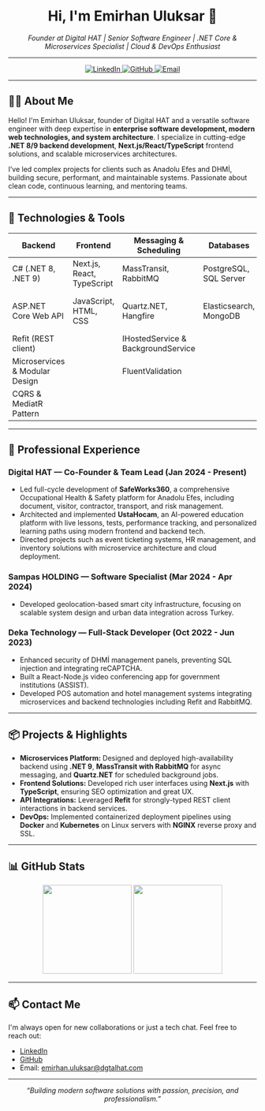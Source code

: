 <h1 align="center">Hi, I'm Emirhan Uluksar 👋</h1>
<p align="center">
  <em>Founder at Digital HAT | Senior Software Engineer | .NET Core & Microservices Specialist | Cloud & DevOps Enthusiast</em>
</p>

---

<p align="center">
  <a href="https://www.linkedin.com/in/emirhanuluksar/" target="_blank" rel="noopener noreferrer">
    <img alt="LinkedIn" src="https://img.shields.io/badge/LinkedIn-0077B5?style=for-the-badge&logo=linkedin&logoColor=white" />
  </a>
  <a href="https://github.com/emirhanuluksar" target="_blank" rel="noopener noreferrer">
    <img alt="GitHub" src="https://img.shields.io/badge/GitHub-181717?style=for-the-badge&logo=github&logoColor=white" />
  </a>
  <a href="mailto:emirhan.uluksar@dgtalhat.com" target="_blank" rel="noopener noreferrer">
    <img alt="Email" src="https://img.shields.io/badge/Email-D14836?style=for-the-badge&logo=gmail&logoColor=white" />
  </a>
</p>

---

## 👨‍💻 About Me

Hello! I'm Emirhan Uluksar, founder of Digital HAT and a versatile software engineer with deep expertise in **enterprise software development, modern web technologies, and system architecture**. I specialize in cutting-edge **.NET 8/9 backend development**, **Next.js/React/TypeScript** frontend solutions, and scalable microservices architectures.

I’ve led complex projects for clients such as Anadolu Efes and DHMİ, building secure, performant, and maintainable systems. Passionate about clean code, continuous learning, and mentoring teams.

---

## 🚀 Technologies & Tools

| Backend                         | Frontend                        | Messaging & Scheduling             | Databases                   | DevOps & Others              |
|--------------------------------|--------------------------------|----------------------------------|-----------------------------|-----------------------------|
| C# (.NET 8, .NET 9)            | Next.js, React, TypeScript     | MassTransit, RabbitMQ             | PostgreSQL, SQL Server       | Docker, Kubernetes           |
| ASP.NET Core Web API            | JavaScript, HTML, CSS          | Quartz.NET, Hangfire              | Elasticsearch, MongoDB       | Git, CI/CD (GitHub Actions, Jenkins) |
| Refit (REST client)             |                                | IHostedService & BackgroundService |                             | NGINX, Linux (Ubuntu)        |
| Microservices & Modular Design |                                | FluentValidation                  |                             | Serilog (Logging)            |
| CQRS & MediatR Pattern          |                                |                                  |                             | OAuth2, JWT Authentication   |

---

## 💼 Professional Experience

### Digital HAT — Co-Founder & Team Lead (Jan 2024 - Present)  
- Led full-cycle development of **SafeWorks360**, a comprehensive Occupational Health & Safety platform for Anadolu Efes, including document, visitor, contractor, transport, and risk management.  
- Architected and implemented **UstaHocam**, an AI-powered education platform with live lessons, tests, performance tracking, and personalized learning paths using modern frontend and backend tech.  
- Directed projects such as event ticketing systems, HR management, and inventory solutions with microservice architecture and cloud deployment.

### Sampas HOLDING — Software Specialist (Mar 2024 - Apr 2024)  
- Developed geolocation-based smart city infrastructure, focusing on scalable system design and urban data integration across Turkey.

### Deka Technology — Full-Stack Developer (Oct 2022 - Jun 2023)  
- Enhanced security of DHMİ management panels, preventing SQL injection and integrating reCAPTCHA.  
- Built a React-Node.js video conferencing app for government institutions (ASSIST).  
- Developed POS automation and hotel management systems integrating microservices and backend technologies including Refit and RabbitMQ.

---

## 📦 Projects & Highlights

- **Microservices Platform:** Designed and deployed high-availability backend using **.NET 9**, **MassTransit with RabbitMQ** for async messaging, and **Quartz.NET** for scheduled background jobs.  
- **Frontend Solutions:** Developed rich user interfaces using **Next.js** with **TypeScript**, ensuring SEO optimization and great UX.  
- **API Integrations:** Leveraged **Refit** for strongly-typed REST client interactions in backend services.  
- **DevOps:** Implemented containerized deployment pipelines using **Docker** and **Kubernetes** on Linux servers with **NGINX** reverse proxy and SSL.

---

## 📊 GitHub Stats

<p align="center">
  <img height="180em" src="https://github-readme-stats.vercel.app/api?username=emirhanuluksar&show_icons=true&count_private=true&theme=radical" />
  <img height="180em" src="https://github-readme-stats.vercel.app/api/top-langs/?username=emirhanuluksar&layout=compact&langs_count=8&theme=radical" />
</p>

---

## 📫 Contact Me

I'm always open for new collaborations or just a tech chat. Feel free to reach out:

- [LinkedIn](https://www.linkedin.com/in/emirhanuluksar)  
- [GitHub](https://github.com/emirhanuluksar)  
- Email: emirhan.uluksar@dgtalhat.com  

---

<p align="center"><em>“Building modern software solutions with passion, precision, and professionalism.”</em></p>
